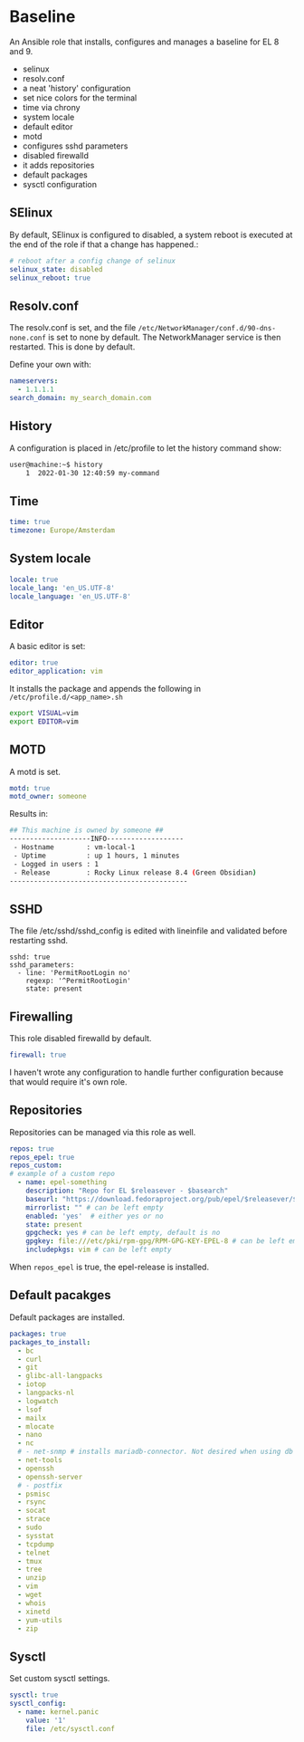 # Baseline

An Ansible role that installs, configures and manages a baseline for EL 8 and 9.

 - selinux
 - resolv.conf
 - a neat 'history' configuration
 - set nice colors for the terminal
 - time via chrony
 - system locale
 - default editor
 - motd
 - configures sshd parameters
 - disabled firewalld
 - it adds repositories
 - default packages
 - sysctl configuration

## SElinux

By default, SElinux is configured to disabled, a system reboot is executed at the end of the role if that a change has happened.:

```yaml
# reboot after a config change of selinux
selinux_state: disabled
selinux_reboot: true
```

## Resolv.conf

The resolv.conf is set, and the file `/etc/NetworkManager/conf.d/90-dns-none.conf` is set to none by default.
The NetworkManager service is then restarted. This is done by default.

Define your own with:

```yaml
nameservers:
  - 1.1.1.1
search_domain: my_search_domain.com
```

## History
A configuration is placed in /etc/profile to let the history command show:

```bash
user@machine:~$ history
    1  2022-01-30 12:40:59 my-command
```

## Time

```yaml
time: true
timezone: Europe/Amsterdam
```

## System locale

```yaml
locale: true
locale_lang: 'en_US.UTF-8'
locale_language: 'en_US.UTF-8'
```

## Editor

A basic editor is set:

```yaml
editor: true
editor_application: vim
```
It installs the package and appends the following in `/etc/profile.d/<app_name>.sh`

```bash
export VISUAL=vim
export EDITOR=vim
```

## MOTD

A motd is set.

```yaml
motd: true
motd_owner: someone
```

Results in:

```bash
## This machine is owned by someone ##
--------------------INFO-------------------
 - Hostname        : vm-local-1
 - Uptime          : up 1 hours, 1 minutes
 - Logged in users : 1
 - Release         : Rocky Linux release 8.4 (Green Obsidian)
--------------------------------------------
```

## SSHD

The file /etc/sshd/sshd_config is edited with lineinfile and validated before restarting sshd.

```
sshd: true
sshd_parameters:
  - line: 'PermitRootLogin no'
    regexp: '^PermitRootLogin'
    state: present
```

## Firewalling

This role disabled firewalld by default.

```yaml
firewall: true
```

I haven't wrote any configuration to handle further configuration because that would require it's own role.

## Repositories

Repositories can be managed via this role as well.

```yaml
repos: true
repos_epel: true
repos_custom:
# example of a custom repo
  - name: epel-something
    description: "Repo for EL $releasever - $basearch"
    baseurl: "https://download.fedoraproject.org/pub/epel/$releasever/$basearch/"
    mirrorlist: "" # can be left empty
    enabled: 'yes'  # either yes or no
    state: present
    gpgcheck: yes # can be left empty, default is no
    gpgkey: file:///etc/pki/rpm-gpg/RPM-GPG-KEY-EPEL-8 # can be left empty
    includepkgs: vim # can be left empty
```

When `repos_epel` is true, the epel-release is installed.

## Default pacakges

Default packages are installed.

```yaml
packages: true
packages_to_install:
  - bc
  - curl
  - git
  - glibc-all-langpacks
  - iotop
  - langpacks-nl
  - logwatch
  - lsof
  - mailx
  - mlocate
  - nano
  - nc
  # - net-snmp # installs mariadb-connector. Not desired when using db's
  - net-tools
  - openssh
  - openssh-server
  # - postfix
  - psmisc
  - rsync
  - socat
  - strace
  - sudo
  - sysstat
  - tcpdump
  - telnet
  - tmux
  - tree
  - unzip
  - vim
  - wget
  - whois
  - xinetd
  - yum-utils
  - zip
```

## Sysctl

Set custom sysctl settings.

```yaml
sysctl: true
sysctl_config:
  - name: kernel.panic
    value: '1'
    file: /etc/sysctl.conf
```
